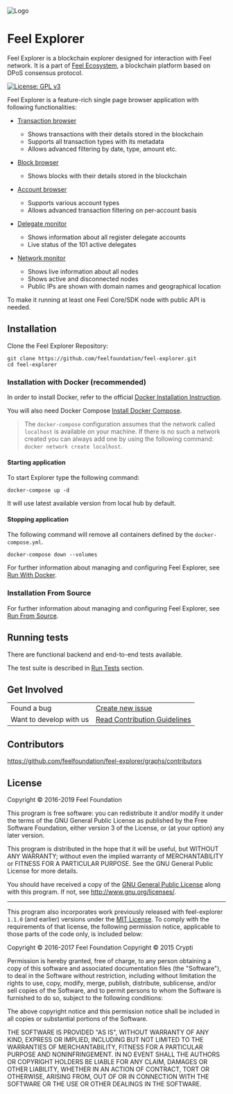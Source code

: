 ![Logo](./docs/assets/banner_explorer.png)

# Feel Explorer

Feel Explorer is a blockchain explorer designed for interaction with Feel network. It is a part of [Feel Ecosystem](https://feel.surf), a blockchain platform based on DPoS consensus protocol.

[![License: GPL v3](https://img.shields.io/badge/License-GPL%20v3-blue.svg)](http://www.gnu.org/licenses/gpl-3.0)

Feel Explorer is a feature-rich single page browser application with following functionalities:

- [Transaction browser](http://f39e.feel.surf/txs/)
  - Shows transactions with their details stored in the blockchain
  - Supports all transaction types with its metadata
  - Allows advanced filtering by date, type, amount etc.

- [Block browser](http://f39e.feel.surf/blocks/)
  - Shows blocks with their details stored in the blockchain

- [Account browser](http://f39e.feel.surf/address/6307579970857064486F)
  - Supports various account types
  - Allows advanced transaction filtering on per-account basis

- [Delegate monitor](http://f39e.feel.surf/delegateMonitor)
  - Shows information about all register delegate accounts
  - Live status of the 101 active delegates

- [Network monitor](http://f39e.feel.surf/networkMonitor)
  - Shows live information about all nodes
  - Shows active and disconnected nodes
  - Public IPs are shown with domain names and geographical location

To make it running at least one Feel Core/SDK node with public API is needed.

## Installation

Clone the Feel Explorer Repository:

```
git clone https://github.com/feelfoundation/feel-explorer.git
cd feel-explorer
```

### Installation with Docker (recommended)

In order to install Docker, refer to the official [Docker Installation Instruction](https://docs.docker.com/install/).

You will also need Docker Compose [Install Docker Compose](https://docs.docker.com/compose/install/).

> The `docker-compose` configuration assumes that the network called `localhost` is available on your machine. If there is no such a network created you can always add one by using the following command: `docker network create localhost`.

#### Starting application

To start Explorer type the following command:

```
docker-compose up -d
```

It will use latest available version from local hub by default.

#### Stopping application

The following command will remove all containers defined by the `docker-compose.yml`.

```
docker-compose down --volumes
```

For further information about managing and configuring Feel Explorer, see [Run With Docker](/docs/run_with_docker.md).

### Installation From Source

For further information about managing and configuring Feel Explorer, see [Run From Source](/docs/run_from_source.md).

## Running tests

There are functional backend and end-to-end tests available.

The test suite is described in [Run Tests](/docs/run_tests.md) section.

## Get Involved

|                           |                                                                                                                                  |
| ------------------------- | -------------------------------------------------------------------------------------------------------------------------------- |
| Found a bug               | [Create new issue](https://github.com/feelfoundation/feel-explorer/issues/new)                                                           |
| Want to develop with us   | [Read Contribution Guidelines](https://github.com/feelfoundation/feel-explorer/blob/development/docs/CONTRIBUTING.md)                    |

## Contributors

https://github.com/feelfoundation/feel-explorer/graphs/contributors

## License

Copyright © 2016-2019 Feel Foundation

This program is free software: you can redistribute it and/or modify it under the terms of the GNU General Public License as published by the Free Software Foundation, either version 3 of the License, or (at your option) any later version.

This program is distributed in the hope that it will be useful, but WITHOUT ANY WARRANTY; without even the implied warranty of MERCHANTABILITY or FITNESS FOR A PARTICULAR PURPOSE. See the GNU General Public License for more details.

You should have received a copy of the [GNU General Public License](./LICENSE) along with this program.  If not, see <http://www.gnu.org/licenses/>.

***

This program also incorporates work previously released with feel-explorer `1.1.0` (and earlier) versions under the [MIT License](https://opensource.org/licenses/MIT). To comply with the requirements of that license, the following permission notice, applicable to those parts of the code only, is included below:

Copyright © 2016-2017 Feel Foundation
Copyright © 2015 Crypti

Permission is hereby granted, free of charge, to any person obtaining a copy of this software and associated documentation files (the "Software"), to deal in the Software without restriction, including without limitation the rights to use, copy, modify, merge, publish, distribute, sublicense, and/or sell copies of the Software, and to permit persons to whom the Software is furnished to do so, subject to the following conditions:

The above copyright notice and this permission notice shall be included in all copies or substantial portions of the Software.

THE SOFTWARE IS PROVIDED "AS IS", WITHOUT WARRANTY OF ANY KIND, EXPRESS OR IMPLIED, INCLUDING BUT NOT LIMITED TO THE WARRANTIES OF MERCHANTABILITY, FITNESS FOR A PARTICULAR PURPOSE AND NONINFRINGEMENT. IN NO EVENT SHALL THE AUTHORS OR COPYRIGHT HOLDERS BE LIABLE FOR ANY CLAIM, DAMAGES OR OTHER LIABILITY, WHETHER IN AN ACTION OF CONTRACT, TORT OR OTHERWISE, ARISING FROM, OUT OF OR IN CONNECTION WITH THE SOFTWARE OR THE USE OR OTHER DEALINGS IN THE SOFTWARE.
